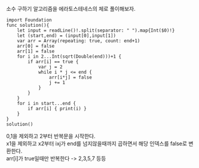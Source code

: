 소수 구하기 알고리즘을 에라토스테네스의 체로 풀이해보자.   
```
import Foundation
func solution(){
    let input = readLine()!.split(separator: " ").map{Int($0)!}
    let (start,end) = (input[0],input[1])
    var arr = Array(repeating: true, count: end+1)
    arr[0] = false
    arr[1] = false
    for i in 2...Int(sqrt(Double(end)))+1 {
        if arr[i] == true {
            var j = 2
            while i * j <= end {
                arr[i*j] = false
                j += 1
            }
        }
    }
    for i in start...end {
        if arr[i] { print(i) }
    }
}
solution()
```
0,1을 제외하고 2부터 반복문을 시작한다.   
x1을 제외하고 x2부터 ixj가 end를 넘지않을때까지 곱하면서 해당 인덱스를 false로 변환한다.   
arr[i]가 true일때만 반복한다 -> 2,3,5,7 등등   
